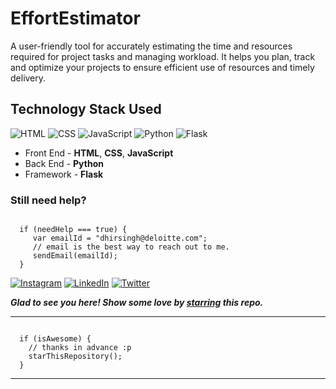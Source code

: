 # EffortEstimator
A user-friendly tool for accurately estimating the time and resources required for project tasks and managing workload. It helps you plan, track and optimize your projects to ensure efficient use of resources and timely delivery.

## Technology Stack Used

![HTML](https://img.shields.io/badge/frontend-html-orange.svg?logo=html5&style=flat-square) 
![CSS](https://img.shields.io/badge/frontend-css-yellowgreen.svg?logo=css3&style=flat-square)
![JavaScript](https://img.shields.io/badge/frontend-js-blue.svg?logo=js&style=flat-square)
![Python](https://img.shields.io/badge/backend-python-pink.svg?logo=python&style=flat-square)
![Flask](https://img.shields.io/badge/framework-flask-yellow.svg?logo=flask&style=flat-square)

- Front End - **HTML**, **CSS**, **JavaScript**
- Back End - **Python**
- Framework - **Flask**
### Still need help?

```

  if (needHelp === true) {
     var emailId = "dhirsingh@deloitte.com";
     // email is the best way to reach out to me.
     sendEmail(emailId);
  }

```

  [![Instagram](https://img.shields.io/static/v1.svg?label=follow&message=@thedramatickid&color=grey&logo=instagram&style=flat&logoColor=white&colorA=critical)](https://www.instagram.com/thedramatickid/) [![LinkedIn](https://img.shields.io/static/v1.svg?label=connect&message=@dhirendra-singh-115218164/&color=9cf&logo=linkedin&style=flat&logoColor=white&colorA=blue)](https://www.linkedin.com/in/dhirendra-singh-115218164/) [![Twitter](https://img.shields.io/static/v1.svg?label=connect&message=@_thedramatickid&color=grey&logo=twitter&style=flat&logoColor=white&colorA=critical)](https://twitter.com/_thedramatickid)

***Glad to see you here! Show some love by [starring](https://github.com/deloitte-dhirendrasingh/Email-Signature/) this repo.***

-----

```

  if (isAwesome) {
    // thanks in advance :p
    starThisRepository();
  }

```

******
